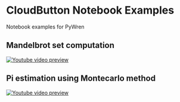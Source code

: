 # CloudButton Notebook Examples
Notebook examples for PyWren

## Mandelbrot set computation
[![Youtube video preview](https://i.ibb.co/XYYrx0w/mandelbrot-yt-preview.png)](https://www.youtube.com/watch?v=XHFJeJwBlmE)

## Pi estimation using Montecarlo method
[![Youtube video preview](https://i.ibb.co/y6SBLY2/pi-ytpreview.png)](https://www.youtube.com/watch?v=U3pL965qinM)

